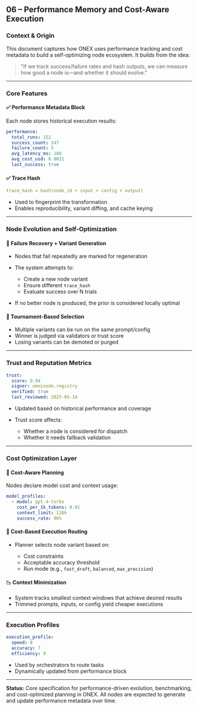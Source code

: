 ## 06 – Performance Memory and Cost-Aware Execution

### Context & Origin

This document captures how ONEX uses performance tracking and cost metadata to build a self-optimizing node ecosystem. It builds from the idea:

> "If we track success/failure rates and hash outputs, we can measure how good a node is—and whether it should evolve."

---

### Core Features

#### ✅ Performance Metadata Block

Each node stores historical execution results:

```yaml
performance:
  total_runs: 152
  success_count: 147
  failure_count: 5
  avg_latency_ms: 108
  avg_cost_usd: 0.0021
  last_success: true
```

#### ✅ Trace Hash

```yaml
trace_hash = hash(node_id + input + config + output)
```

* Used to fingerprint the transformation
* Enables reproducibility, variant diffing, and cache keying

---

### Node Evolution and Self-Optimization

#### 🔁 Failure Recovery + Variant Generation

* Nodes that fail repeatedly are marked for regeneration
* The system attempts to:

  * Create a new node variant
  * Ensure different `trace_hash`
  * Evaluate success over N trials
* If no better node is produced, the prior is considered locally optimal

#### 🧬 Tournament-Based Selection

* Multiple variants can be run on the same prompt/config
* Winner is judged via validators or trust score
* Losing variants can be demoted or purged

---

### Trust and Reputation Metrics

```yaml
trust:
  score: 0.94
  signer: omninode.registry
  verified: true
  last_reviewed: 2025-05-14
```

* Updated based on historical performance and coverage
* Trust score affects:

  * Whether a node is considered for dispatch
  * Whether it needs fallback validation

---

### Cost Optimization Layer

#### 🧠 Cost-Aware Planning

Nodes declare model cost and context usage:

```yaml
model_profiles:
  - model: gpt-4-turbo
    cost_per_1k_tokens: 0.01
    context_limit: 128k
    success_rate: 96%
```

#### 🔄 Cost-Based Execution Routing

* Planner selects node variant based on:

  * Cost constraints
  * Acceptable accuracy threshold
  * Run mode (e.g., `fast_draft`, `balanced`, `max_precision`)

#### 📉 Context Minimization

* System tracks smallest context windows that achieve desired results
* Trimmed prompts, inputs, or config yield cheaper executions

---

### Execution Profiles

```yaml
execution_profile:
  speed: 8
  accuracy: 7
  efficiency: 9
```

* Used by orchestrators to route tasks
* Dynamically updated from performance block

---

**Status:** Core specification for performance-driven evolution, benchmarking, and cost-optimized planning in ONEX. All nodes are expected to generate and update performance metadata over time.
